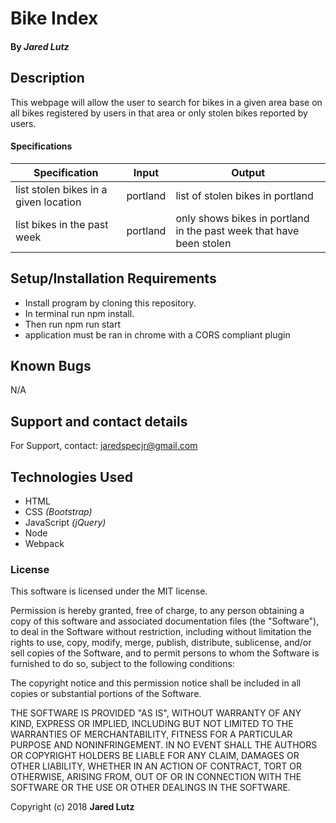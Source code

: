 # Bike Index



#### By _**Jared Lutz**_

## Description

This webpage will allow the user to search for bikes in a given area base on all bikes registered by users in that area or only stolen bikes reported by users.

#### Specifications

| Specification | Input | Output |
| --- | --- | --- |
| list stolen bikes in a given location | portland | list of stolen bikes in portland |
| list bikes in the past week | portland | only shows bikes in portland in the past week that have been stolen |



## Setup/Installation Requirements

* Install program by cloning this repository.
* In terminal run npm install.
* Then run npm run start
* application must be ran in chrome with a CORS compliant plugin

## Known Bugs

N/A

## Support and contact details

For Support, contact:
jaredspecjr@gmail.com

## Technologies Used

* HTML
* CSS _(Bootstrap)_
* JavaScript _(jQuery)_
* Node
* Webpack


### License

This software is licensed under the MIT license.

Permission is hereby granted, free of charge, to any person obtaining a copy of this software and associated documentation files (the "Software"), to deal in the Software without restriction, including without limitation the rights to use, copy, modify, merge, publish, distribute, sublicense, and/or sell copies of the Software, and to permit persons to whom the Software is furnished to do so, subject to the following conditions:

The copyright notice and this permission notice shall be included in all copies or substantial portions of the Software.

THE SOFTWARE IS PROVIDED "AS IS", WITHOUT WARRANTY OF ANY KIND, EXPRESS OR IMPLIED, INCLUDING BUT NOT LIMITED TO THE WARRANTIES OF MERCHANTABILITY, FITNESS FOR A PARTICULAR PURPOSE AND NONINFRINGEMENT. IN NO EVENT SHALL THE AUTHORS OR COPYRIGHT HOLDERS BE LIABLE FOR ANY CLAIM, DAMAGES OR OTHER LIABILITY, WHETHER IN AN ACTION OF CONTRACT, TORT OR OTHERWISE, ARISING FROM, OUT OF OR IN CONNECTION WITH THE SOFTWARE OR THE USE OR OTHER DEALINGS IN THE SOFTWARE.

Copyright (c) 2018 **Jared Lutz**
